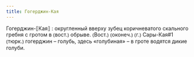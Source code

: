 ```yaml
---
title: Гогерджин-Кая
---
```


Гогерджин-⟦Кая⟧
: округленный вверху зубец коричневатого скального гребня с гротом в ⦅вост.⦆ обрыве. ⦅Вост.⦆ ⦅оконеч.⦆ ⦅г.⦆ Сары-Кая#1 ⦅тюрк.⦆ гогерджин – голубь, здесь «голубиная» – в гроте водятся дикие голуби.
